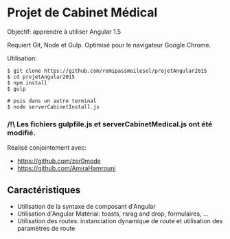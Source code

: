 # Projet de Cabinet Médical 

Objectif: apprendre à utiliser Angular 1.5

Requiert Git, Node et Gulp. Optimisé pour le navigateur Google Chrome.

Utilisation:

	$ git clone https://github.com/remipassmoilesel/projetAngular2015
	$ cd projetAngular2015
	$ npm install
	$ gulp

	# puis dans un autre terminal
	$ node serverCabinetInstall.js

### /!\ Les fichiers gulpfile.js et serverCabinetMedical.js ont été modifié.

Réalisé conjointement avec:
* https://github.com/zer0mode
* https://github.com/AmiraHamrouni

## Caractéristiques
* Utilisation de la syntaxe de composant d'Angular
* Utilisation d'Angular Matérial: toasts, rsrag and drop, formulaires, ...
* Utilisation des routes: instanciation dynamique de route et utilisation des paramètres de route

